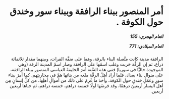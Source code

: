 <h1 dir="rtl">أمر المنصور ببناء الرافقة وببناء سور وخندق حول الكوفة .</h1>

<h5 dir="rtl">العام الهجري:  155

العام الميلادي: 771

</h5>

<p dir="rtl">الرافقة مدينة كانت متَّصلة البناء بالرقة، وهما على ضفَّة الفرات، وبينهما مقدار ثلاثمائة ذراع، ثم إن الرقَّة خربت وغلب اسمُها على الرافقة وصار اسمُ المدينة الرقة (وهي الموجودة حاليًّا في سوريا) ففي هذه السَّنة أمرَ الخليفةُ العباسي المنصور ببناء الرافقة، على منوالِ بناء بغداد، فلما أراد أهلُ الرقَّة منْعَه من بنائها همَّ في محاربتِهم. كما أمرَ ببناء سورٍ وعَمَلِ خندقٍ حول الكوفة، وأخذَ ما غَرِمَ على ذلك من أموالِ أهلِها، من كلِّ إنسانٍ مِن أهل اليسار أربعينَ درهمًا، وقد فرضَها أولًا خمسة دراهم، خمسة دراهم، ثم جباها أربعين أربعين.</p></br>
